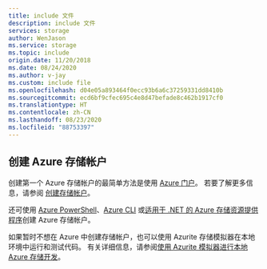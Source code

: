 ```yaml
---
title: include 文件
description: include 文件
services: storage
author: WenJason
ms.service: storage
ms.topic: include
origin.date: 11/20/2018
ms.date: 08/24/2020
ms.author: v-jay
ms.custom: include file
ms.openlocfilehash: d04e05a893464f0ecc93b6a6c37259331dd8410b
ms.sourcegitcommit: ecd6bf9cfec695c4e8d47befade8c462b1917cf0
ms.translationtype: HT
ms.contentlocale: zh-CN
ms.lasthandoff: 08/23/2020
ms.locfileid: "88753397"
---
```

## <a name="create-an-azure-storage-account"></a>创建 Azure 存储帐户

创建第一个 Azure 存储帐户的最简单方法是使用 [Azure 门户](https://portal.azure.cn)。 若要了解更多信息，请参阅 [创建存储帐户](../articles/storage/common/storage-quickstart-create-account.md)。

还可使用 [Azure PowerShell](../articles/storage/common/storage-powershell-guide-full.md)、[Azure CLI](../articles/storage/common/storage-azure-cli.md) 或[适用于 .NET 的 Azure 存储资源提供程序](https://azure.microsoft.com/resources/samples/storage-dotnet-resource-provider-getting-started/)创建 Azure 存储帐户。

如果暂时不想在 Azure 中创建存储帐户，也可以使用 Azurite 存储模拟器在本地环境中运行和测试代码。 有关详细信息，请参阅[使用 Azurite 模拟器进行本地 Azure 存储开发](../articles/storage/common/storage-use-azurite.md)。
